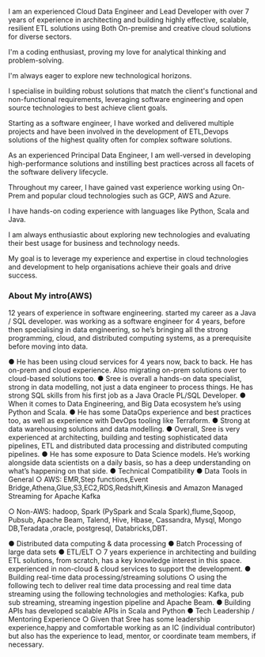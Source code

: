 I am an experienced Cloud Data Engineer and Lead Developer with over 7 years of experience in architecting and building  highly effective, scalable, resilient ETL solutions using Both On-premise and creative cloud solutions for diverse sectors.

I'm a coding enthusiast, proving my love for analytical thinking and problem-solving. 

I'm always eager to explore new technological horizons.

I specialise in building robust solutions that match the client's functional and non-functional requirements, leveraging software engineering and open source technologies to best achieve client goals.

Starting as a software engineer, I have worked and delivered multiple projects and have been involved in the development of ETL,Devops solutions of the highest quality often for complex software solutions.

As an experienced Principal Data Engineer, I am well-versed in developing high-performance solutions and instilling best practices across all facets of the software delivery lifecycle.

Throughout my career, I have gained vast experience working using On-Prem and popular cloud technologies such as GCP, AWS and Azure.

I have hands-on coding experience with languages like Python, Scala and Java.

I am always enthusiastic about exploring new technologies and evaluating their best usage for business and technology needs.
 
My goal is to leverage my experience and expertise in cloud technologies and development to help organisations achieve their goals and drive success.


### About My intro(AWS)

12 years of experience in software engineering. started my career as a
Java / SQL developer.
was working as a software engineer for 4 years, before then specialising
in data engineering, so he’s bringing all the strong programming, cloud, and
distributed computing systems, as a prerequisite before moving into data.

● He has been using cloud services for 4 years now, back to back. He has on-prem
and cloud experience. Also migrating on-prem solutions over to cloud-based
solutions too.
● Sree is overall a hands-on data specialist, strong in data modelling, not just a data
engineer to process things. He has strong SQL skills from his first job as a Java
Oracle PL/SQL Developer.
● When it comes to Data Engineering, and Big Data ecosystem he’s using Python and
Scala.
● He has some DataOps experience and best practices too, as well as experience with
DevOps tooling like Terraform.
● Strong at data warehousing solutions and data modelling.
● Overall, Sree is very experienced at architecting, building and testing sophisticated
data pipelines, ETL and distributed data processing and distributed computing
pipelines.
● He has some exposure to Data Science models. He’s working alongside data
scientists on a daily basis, so has a deep understanding on what’s happening on that
side.
●
Technical Compatibility
● Data Tools in General
○ AWS: EMR,Step functions,Event Bridge,Athena,Glue,S3,EC2,RDS,Redshift,Kinesis
and Amazon Managed Streaming for Apache Kafka

○ Non-AWS: hadoop, Spark (PySpark and Scala Spark),flume,Sqoop, Pubsub, Apache
Beam, Talend, Hive, Hbase, Cassandra, Mysql, Mongo DB,Teradata ,oracle,
postgresql, Databricks,DBT.

● Distributed data computing & data processing
● Batch Processing of large data sets
● ETL/ELT
○ 7 years experience in architecting and building ETL solutions, from scratch,
has a key knowledge interest in this space. experienced in non-cloud & cloud services to 
support the development.
● Building real-time data processing/streaming solutions
○ using the following tech to deliver real time data processing and real time data
streaming using the following technologies and methologies: Kafka, pub sub
streaming, streaming ingestion pipeline and Apache Beam.
● Building APIs
has developed scalable APIs in Scala and Python
● Tech Leadership / Mentoring Experience
○ Given that Sree has some leadership experience,happy and comfortable working as an IC (individual
contributor) but also has the experience to lead, mentor, or coordinate team
members, if necessary.
